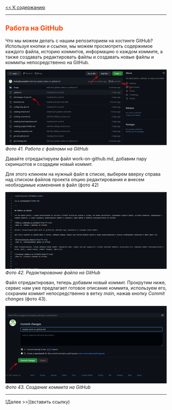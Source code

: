 <style>h2{color:#ff4800}</style>

[<< К содержанию](readme.md)

---

## Работа на GitHub

Что мы можем делать с нашим репозиторием на хостинге GitHub? Используя кнопки и ссылки, мы можем просмотреть содержимое каждого файла, историю коммитов, информацию о каждом коммите, а также создавать редактировать файлы и создавать новые файлы и коммиты непосредственно на GitHub. 

![Рбота с файлами на GitHub](image/41.png)
_Фото 41. Работа с файлами на GitHub_

Давайте отредактируем файл work-on-github.md, добавим пару скриншотов и создадим новый коммит.

Для этого кликнем на нужный файл в списке, выберем вверху справа над списком файлов проекта опцию редактирования и внесем необходимые изменения в файл (фото 42)

![Редактирование файла](image/42.png)
_Фото 42. Редактирование файла на GitHub_

Файл отредактирован, теперь добавим новый коммит. Прокрутим ниже, сервис нам уже предлагает готовое описание коммита, используем его, сохраним коммит непосредственно в ветку _main_, нажав кнопку _Commit changes_ (фото 43).

![Создание коммита на GitHub](image/43.png)
_Фото 43. Создание коммита на GitHub_


---

[Далее >>](вставить ссылку)
